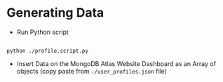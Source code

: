 # Generating Data

* Run Python script

````shell

python ./profile.script.py

````

* Insert Data on the MongoDB Atlas Website Dashboard as an Array of objects (copy paste from `./user_profiles.json` file)

